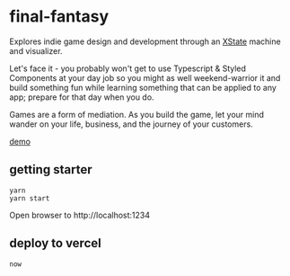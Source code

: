 # final-fantasy

Explores indie game design and development through an [XState](https://xstate.js.org/) machine and visualizer. 

Let's face it - you probably won't get to use Typescript & Styled Components at your day job so you might as well weekend-warrior it and build something fun while learning something that can be applied to any app; prepare for that day when you do.

Games are a form of mediation. As you build the game, let your mind wander on your life, business, and the journey of your customers. 

[demo](https://final-fantasy.now.sh)

## getting starter

```
yarn 
yarn start
```

Open browser to http://localhost:1234 

## deploy to vercel

`now`
